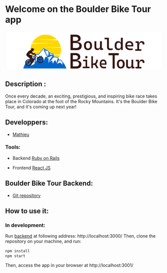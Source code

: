 # Welcome on the Boulder Bike Tour app

<p align="center" >
  <img src="https://github.com/MathieuParadis/boulder-bike-tour/blob/main/src/assets/logos/logo_banner.svg" alt="Boulder Bike Tour banner"/>
</p>


## Description :
Once every decade, an exciting, prestigious, and inspiring bike race takes place in Colorado at the foot of the Rocky Mountains. It's the Boulder Bike Tour, and it's coming up next year!


## Developpers:
- [Mathieu](https://github.com/MathieuParadis)


### Tools:
- Backend
[Ruby on Rails](https://rubyonrails.org/)

- Frontend
[React JS](https://reactjs.org/)


## Boulder Bike Tour Backend:
* [Git repository](https://github.com/MathieuParadis/boulder-bike-tour-backend)


## How to use it:
### In development:
Run [backend](https://github.com/MathieuParadis/boulder-bike-tour-backend) at following address: http://localhost:3000/
Then, clone the repository on your machine, and run:
  ```
  npm install
  npm start
  ```

Then, access the app in your browser at http://localhost:3001/ 

